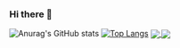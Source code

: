 ### Hi there 👋
![Anurag's GitHub stats](https://github-readme-stats.vercel.app/api?username=anand-bits&show_icons=true&theme=radical)
[![Top Langs](https://github-readme-stats.vercel.app/api/top-langs/?username=anand-bits&hide=html&layout=donut)](https://github.com/anuraghazra/github-readme-stats)
<a href="https://github.com/anand-bits/github-readme-stats">
  <img align="center" src="https://github-readme-stats.vercel.app/api/pin/?username=anand-bits&repo=github-readme-stats" />
</a>
<a href="https://github.com/anand-bits/anand-bits">
  <img align="center" src="https://github-readme-stats.vercel.app/api/pin/?username=anand-bits&repo=anand-bits" />
</a>

<!--
**anand-bits/anand-bits** is a ✨ _special_ ✨ repository because its `README.md` (this file) appears on your GitHub profile.

Here are some ideas to get you started:

- 🔭 I’m currently working on ...
- 🌱 I’m currently learning ...
- 👯 I’m looking to collaborate on ...
- 🤔 I’m looking for help with ...
- 💬 Ask me about ...
- 📫 How to reach me: ...
- 😄 Pronouns: ...
- ⚡ Fun fact: ...

-->

